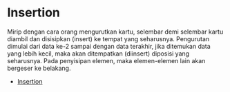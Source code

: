 
# Insertion
Mirip dengan cara orang mengurutkan kartu, 
selembar demi selembar kartu diambil dan 
disisipkan (insert) ke tempat yang seharusnya.
Pengurutan dimulai dari data ke-2 sampai dengan 
data terakhir, jika ditemukan data yang lebih kecil, 
maka akan ditempatkan (diinsert) diposisi yang 
seharusnya. Pada penyisipan elemen, maka elemen-elemen 
lain akan bergeser ke belakang.

- [Insertion](https://github.com/Faithgst/ASD-TC122/tree/main/Sorting/Insertion)

